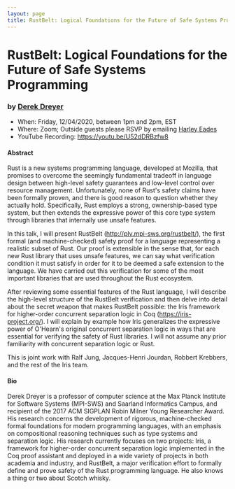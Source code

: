 ```yaml
---
layout: page
title: RustBelt: Logical Foundations for the Future of Safe Systems Programming
---
```


RustBelt: Logical Foundations for the Future of Safe Systems Programming
======
### by [Derek Dreyer](http://people.mpi-sws.org/~dreyer/)

- When: Friday, 12/04/2020, between 1pm and 2pm, EST
- Where: Zoom; Outside guests please RSVP by emailing <a href="mailto:harley.eades@gmail.com">Harley Eades</a>
- YouTube Recording: <https://youtu.be/U52dDRBzfw8>

#### Abstract

Rust is a new systems programming language, developed at Mozilla, that
promises to overcome the seemingly fundamental tradeoff in language
design between high-level safety guarantees and low-level control over
resource management. Unfortunately, none of Rust's safety claims have
been formally proven, and there is good reason to question whether
they actually hold. Specifically, Rust employs a strong,
ownership-based type system, but then extends the expressive power of
this core type system through libraries that internally use unsafe
features.

In this talk, I will present RustBelt
(<http://plv.mpi-sws.org/rustbelt/>), the first formal (and
machine-checked) safety proof for a language representing a realistic
subset of Rust. Our proof is extensible in the sense that, for each
new Rust library that uses unsafe features, we can say what
verification condition it must satisfy in order for it to be deemed a
safe extension to the language. We have carried out this verification
for some of the most important libraries that are used throughout the
Rust ecosystem.

After reviewing some essential features of the Rust language, I will
describe the high-level structure of the RustBelt verification and
then delve into detail about the secret weapon that makes RustBelt
possible: the Iris framework for higher-order concurrent separation
logic in Coq (<https://iris-project.org/>). I will explain by example
how Iris generalizes the expressive power of O'Hearn's original
concurrent separation logic in ways that are essential for verifying
the safety of Rust libraries. I will not assume any prior familiarity
with concurrent separation logic or Rust.

This is joint work with Ralf Jung, Jacques-Henri Jourdan, Robbert
Krebbers, and the rest of the Iris team.

#### Bio

Derek Dreyer is a professor of computer science at the Max Planck
Institute for Software Systems (MPI-SWS) and Saarland Informatics
Campus, and recipient of the 2017 ACM SIGPLAN Robin Milner Young
Researcher Award. His research concerns the development of rigorous,
machine-checked formal foundations for modern programming languages,
with an emphasis on compositional reasoning techniques such as type
systems and separation logic.  His research currently focuses on two
projects: Iris, a framework for higher-order concurrent separation
logic implemented in the Coq proof assistant and deployed in a wide
variety of projects in both academia and industry, and RustBelt, a
major verification effort to formally define and prove safety of the
Rust programming language.  He also knows a thing or two about Scotch
whisky.